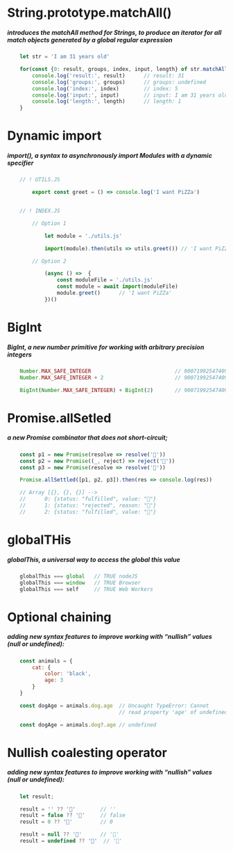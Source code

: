 # String.prototype.matchAll()
##### introduces the matchAll method for Strings, to produce an iterator for all match objects generated by a global regular expression

```javascript
    let str = 'I am 31 years old'

    for(const {0: result, groups, index, input, length} of str.matchAll(/[0-9]+/g)){
        console.log('result:', result)      // result: 31
        console.log('groups:', groups)      // groups: undefined
        console.log('index:', index)        // index: 5
        console.log('input:', input)        // input: I am 31 years old
        console.log('length:', length)      // length: 1
    }
```

# Dynamic import
##### import(), a syntax to asynchronously import Modules with a dynamic specifier

```javascript
    // ! UTILS.JS

        export const greet = () => console.log('I want PiZZa')


    // ! INDEX.JS

        // Option 1

            let module = './utils.js'

            import(module).then(utils => utils.greet()) // 'I want PiZZa'

        // Option 2

            (async () =>  {
                const moduleFile = './utils.js'
                const module = await import(moduleFile)
                module.greet()      // 'I want PiZZa'
            })()

```

# BigInt
##### BigInt, a new number primitive for working with arbitrary precision integers

```javascript
    Number.MAX_SAFE_INTEGER                           // 9007199254740991
    Number.MAX_SAFE_INTEGER + 2                       // 9007199254740992  😕

    BigInt(Number.MAX_SAFE_INTEGER) + BigInt(2)       // 9007199254740993n 😃
```

# Promise.allSetled
##### a new Promise combinator that does not short-circuit;

```javascript
    const p1 = new Promise(resolve => resolve('🐼'))
    const p2 = new Promise((_, reject) => reject('💩'))
    const p3 = new Promise(resolve => resolve('🐨'))

    Promise.allSettled([p1, p2, p3]).then(res => console.log(res))

    // Array [{}, {}, {}] -->
    //      0: {status: "fulfilled", value: "🐼"}
    //      1: {status: "rejected", reason: "💩"}
    //      2: {status: "fulfilled", value: "🐨"}

```

# globalTHis
##### globalThis, a universal way to access the global this value

```javascript
    globalThis === global   // TRUE nodeJS
    globalThis === window   // TRUE Browser
    globalThis === self     // TRUE Web Workers
```

# Optional chaining
##### adding new syntax features to improve working with “nullish” values (null or undefined): 

```javascript
    const animals = {
        cat: {
            color: 'black',
            age: 3
        }
    }

    const dogAge = animals.dog.age  // Uncaught TypeError: Cannot 
                                    // read property 'age' of undefined

    const dogAge = animals.dog?.age // undefined

```

# Nullish coalesting operator
##### adding new syntax features to improve working with “nullish” values (null or undefined): 

```javascript
    let result;

    result = '' ?? '🐒'        // ''
    result = false ?? '🐒'     // false 
    result = 0 ?? '🐒'         // 0

    result = null ?? '🐒'      // '🐒' 
    result = undefined ?? '🐒'  // '🐒' 

```

